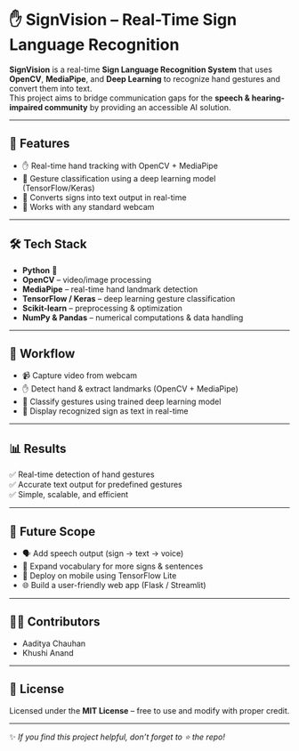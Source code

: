 # ✋ SignVision – Real-Time Sign Language Recognition  

**SignVision** is a real-time **Sign Language Recognition System** that uses **OpenCV**, **MediaPipe**, and **Deep Learning** to recognize hand gestures and convert them into text.  
This project aims to bridge communication gaps for the **speech & hearing-impaired community** by providing an accessible AI solution.  

---

## 🚀 Features  
- ✋ Real-time hand tracking with OpenCV + MediaPipe  
- 🤖 Gesture classification using a deep learning model (TensorFlow/Keras)  
- 📝 Converts signs into text output in real-time  
- 🎥 Works with any standard webcam    

---

## 🛠 Tech Stack  
- **Python** 🐍  
- **OpenCV** – video/image processing  
- **MediaPipe** – real-time hand landmark detection  
- **TensorFlow / Keras** – deep learning gesture classification  
- **Scikit-learn** – preprocessing & optimization  
- **NumPy & Pandas** – numerical computations & data handling  

---

## 📂 Workflow  

- 📹 Capture video from webcam  
- ✋ Detect hand & extract landmarks (OpenCV + MediaPipe)  
- 🤖 Classify gestures using trained deep learning model  
- 📝 Display recognized sign as text in real-time  

---





## 📊 Results  

✅ Real-time detection of hand gestures  
✅ Accurate text output for predefined gestures  
✅ Simple, scalable, and efficient  

---

## 🔮 Future Scope  

- 🗣 Add speech output (sign → text → voice)  
- 📖 Expand vocabulary for more signs & sentences  
- 📱 Deploy on mobile using TensorFlow Lite  
- 🌐 Build a user-friendly web app (Flask / Streamlit)  

---

## 👩‍💻 Contributors  

- Aaditya Chauhan  
- Khushi Anand  

---

## 📜 License  

Licensed under the **MIT License** – free to use and modify with proper credit.  

---

✨ *If you find this project helpful, don’t forget to ⭐ the repo!*  
